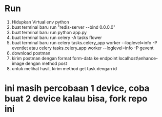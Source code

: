 # Run

1. Hidupkan Virtual env python
2. buat terminal baru run "redis-server --bind 0.0.0.0"
3. buat terminal baru run python app.py
4. buat terminal baru run celery -A tasks flower
5. buat terminal baru run celery tasks.celery_app worker --loglevel=info -P eventlet atau celery tasks.celery_app worker --loglevel=info -P gevent
6. download postman
7. kirim postman dengan format form-data ke endpoint localhost\enhance-image dengan method post
8. untuk melihat hasil, kirim method get task dengan id


# ini masih percobaan 1 device, coba buat 2 device kalau bisa, fork repo ini 
